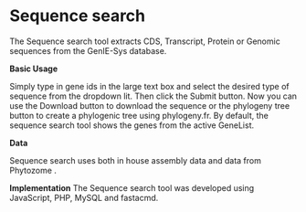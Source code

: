 # Sequence search

The Sequence search tool extracts CDS, Transcript, Protein or Genomic sequences from the GenIE-Sys database.

**Basic Usage**

Simply type in gene ids in the large text box and select the desired type of sequence from the dropdown lit. Then click the Submit button. Now you can use the Download button to download the sequence or the phylogeny tree button to create a phylogenic tree using phylogeny.fr. By default, the sequence search tool shows the genes from the active GeneList.

**Data**

Sequence search uses both in house assembly data and data from Phytozome .

**Implementation** The Sequence search tool was developed using JavaScript, PHP, MySQL and fastacmd.

